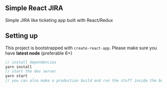 ## Simple React JIRA

Simple JIRA like ticketing app built with React/Redux

## Setting up

This project is bootstrapped with `create-react-app`. Please make sure you have **latest node** (preferable 6+)

```javascript
// install dependencies
yarn install
// start the dev server
yarn start
// you can also make a production build and run the stuff inside the build folder
```
